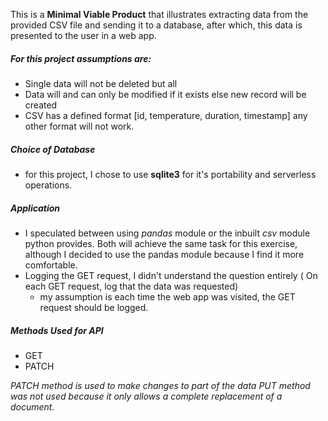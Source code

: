 This is a **Minimal Viable Product** that illustrates extracting data from the provided CSV file and sending it to a database, 
after which, this data is presented to the user in a web app.

##### For this project assumptions are:
- Single data will not be deleted but all
- Data will and can only be modified if it exists else new record will be created
- CSV has a defined format [id, temperature, duration, timestamp] any other format will not work.

##### Choice of Database
- for this project, I chose to use **sqlite3** for it's portability and serverless operations.

##### Application
- I speculated between using _pandas_ module or the inbuilt _csv_ module python provides. Both will achieve the same task 
for this exercise, although I decided to use the pandas module because I find it more comfortable.
- Logging the GET request, I didn't understand the question entirely ( On each GET request, log that the data was requested)
    - my assumption is each time the web app was visited, the GET request should be logged.
    
##### Methods Used for API
- GET 
- PATCH 

_PATCH method is used to make changes to part of the data_
_PUT method was not used because it only allows a complete replacement of a document._
